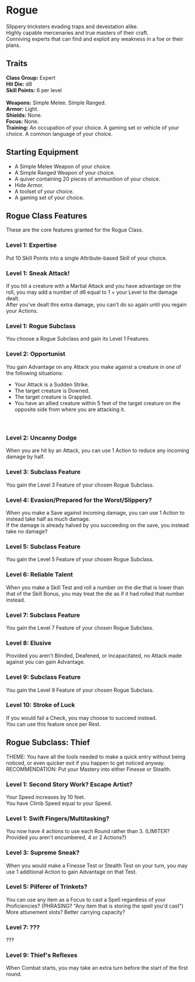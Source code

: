 # Rogue
Slippery tricksters evading traps and devestation alike. <br>
Highly capable mercenaries and true masters of their craft. <br>
Conniving experts that can find and exploit any weakness in a foe or their plans. <br>

## Traits
**Class Group:** Expert <br>
**Hit Die:** d8 <br>
**Skill Points:** 6 per level <br>
<br>
**Weapons:** Simple Melee. Simple Ranged. <br>
**Armor:** Light. <br>
**Shields:** None. <br>
**Focus:** None. <br>
**Training:** An occupation of your choice. A gaming set or vehicle of your choice. A common language of your choice. <br>

## Starting Equipment
+ A Simple Melee Weapon of your choice.
+ A Simple Ranged Weapon of your choice.
+ A quiver containing 20 pieces of ammunition of your choice.
+ Hide Armor.
+ A toolset of your choice.
+ A gaming set of your choice.

## Rogue Class Features
These are the core features granted for the Rogue Class.

### Level 1: Expertise
Put 10 Skill Points into a single Attribute-based Skill of your choice.

### Level 1: Sneak Attack!
If you hit a creature with a Martial Attack and you have advantage on the roll, you may add a number of d6 equal to 1 + your Level to the damage dealt. <br>
After you've dealt this extra damage, you can't do so again until you regain your Actions.

### Level 1: Rogue Subclass
You choose a Rogue Subclass and gain its Level 1 Features.

### Level 2: Opportunist
You gain Advantage on any Attack you make against a creature in one of the following situations:
 + Your Attack is a Sudden Strike.
 + The target creature is Downed.
 + The target creature is Grappled.
 + You have an allied creature within 5 feet of the target creature on the opposite side from where you are attacking it.
#### <br>

### Level 2: Uncanny Dodge
When you are hit by an Attack, you can use 1 Action to reduce any incoming damage by half.

### Level 3: Subclass Feature
You gain the Level 3 Feature of your chosen Rogue Subclass.

### Level 4: Evasion/Prepared for the Worst/Slippery?
When you make a Save against incoming damage, you can use 1 Action to instead take half as much damage. <br>
If the damage is already halved by you succeeding on the save, you instead take no damage?

### Level 5: Subclass Feature
You gain the Level 5 Feature of your chosen Rogue Subclass.

### Level 6: Reliable Talent
When you make a Skill Test and roll a number on the die that is lower than that of the Skill Bonus, you may treat the die as if it had rolled that number instead.

### Level 7: Subclass Feature
You gain the Level 7 Feature of your chosen Rogue Subclass.

### Level 8: Elusive
Provided you aren't Blinded, Deafened, or Incapacitated, no Attack made against you can gain Advantage.

### Level 9: Subclass Feature
You gain the Level 9 Feature of your chosen Rogue Subclass.

### Level 10: Stroke of Luck
If you would fail a Check, you may choose to succeed instead. <br>
You can use this feature once per Rest.

## Rogue Subclass: Thief
THEME: You have all the tools needed to make a quick entry without being noticed, or even quicker exit if you happen to get noticed anyway. <br>
RECOMMENDATION: Put your Mastery into either Finesse or Stealth.

### Level 1: Second Story Work? Escape Artist?
Your Speed increases by 10 feet. <br>
You have Climb Speed equal to your Speed.

### Level 1: Swift Fingers/Multitasking?
You now have 4 actions to use each Round rather than 3. (LIMITER? Provided you aren't encumbered, 4 or 2 Actions?)

### Level 3: Supreme Sneak?
When you would make a Finesse Test or Stealth Test on your turn, you may use 1 additional Action to gain Advantage on that Test.

### Level 5: Pilferer of Trinkets?
You can use any item as a Focus to cast a Spell regardless of your Proficiencies? (PHRASING? "Any item that is storing the spell you'd cast") <br>
More attunement slots? Better carrying capacity?

### Level 7: ???
???

### Level 9: Thief's Reflexes
When Combat starts, you may take an extra turn before the start of the first round.
